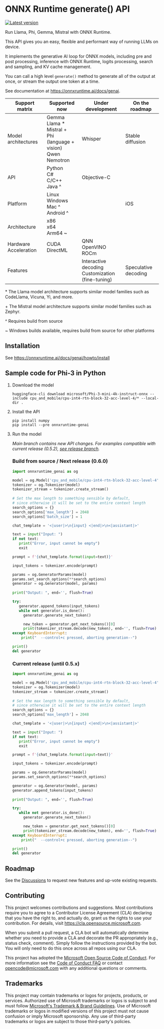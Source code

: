# ONNX Runtime generate() API

[![Latest version](https://img.shields.io/nuget/vpre/Microsoft.ML.OnnxRuntimeGenAI.Managed?label=latest)](https://www.nuget.org/packages/Microsoft.ML.OnnxRuntimeGenAI.Managed/absoluteLatest)

Run Llama, Phi, Gemma, Mistral with ONNX Runtime.

This API gives you an easy, flexible and performant way of running LLMs on device. 

It implements the generative AI loop for ONNX models, including pre and post processing, inference with ONNX Runtime, logits processing, search and sampling, and KV cache management.

You can call a high level `generate()` method to generate all of the output at once, or stream the output one token at a time.

See documentation at https://onnxruntime.ai/docs/genai.

|Support matrix|Supported now|Under development|On the roadmap|
|-|-|-|-|
|Model architectures|  Gemma <br/> Llama * <br/> Mistral + <br/>Phi (language + vision)<br/>Qwen <br/>Nemotron <br/>|Whisper|Stable diffusion|
|API| Python <br/>C# <br/>C/C++ <br/> Java ^ |Objective-C||
|Platform| Linux <br/> Windows <br/>Mac ^ <br/>Android ^  ||iOS |||
|Architecture|x86 <br/> x64 <br/> Arm64 ~ ||||
|Hardware Acceleration|CUDA<br/>DirectML<br/>|QNN <br/> OpenVINO <br/> ROCm ||
|Features|| Interactive decoding <br/> Customization (fine-tuning)| Speculative decoding |

\* The Llama model architecture supports similar model families such as CodeLlama, Vicuna, Yi, and more.

\+ The Mistral model architecture supports similar model families such as Zephyr.

\^ Requires build from source

\~ Windows builds available, requires build from source for other platforms

## Installation

See https://onnxruntime.ai/docs/genai/howto/install

## Sample code for Phi-3 in Python

1. Download the model

   ```shell
   huggingface-cli download microsoft/Phi-3-mini-4k-instruct-onnx --include cpu_and_mobile/cpu-int4-rtn-block-32-acc-level-4/* --local-dir .
   ```

2. Install the API
   
   ```shell
   pip install numpy
   pip install --pre onnxruntime-genai
   ```

3. Run the model

   *Main branch contains new API changes. For examples compatible with current release (0.5.2), [see release branch](https://github.com/microsoft/onnxruntime-genai/tree/rel-0.5.2).*

   ### Build from source / Next release (0.6.0)

   ```python
   import onnxruntime_genai as og

   model = og.Model('cpu_and_mobile/cpu-int4-rtn-block-32-acc-level-4')
   tokenizer = og.Tokenizer(model)
   tokenizer_stream = tokenizer.create_stream()
    
   # Set the max length to something sensible by default,
   # since otherwise it will be set to the entire context length
   search_options = {}
   search_options['max_length'] = 2048
   search_options['batch_size'] = 1

   chat_template = '<|user|>\n{input} <|end|>\n<|assistant|>'

   text = input("Input: ")
   if not text:
      print("Error, input cannot be empty")
      exit

   prompt = f'{chat_template.format(input=text)}'

   input_tokens = tokenizer.encode(prompt)

   params = og.GeneratorParams(model)
   params.set_search_options(**search_options)
   generator = og.Generator(model, params)
  
   print("Output: ", end='', flush=True)

   try:
      generator.append_tokens(input_tokens)
      while not generator.is_done():
        generator.generate_next_token()

        new_token = generator.get_next_tokens()[0]
        print(tokenizer_stream.decode(new_token), end='', flush=True)
   except KeyboardInterrupt:
       print("  --control+c pressed, aborting generation--")

   print()
   del generator
   ```

   ### Current release (until 0.5.x)

   ```python
   import onnxruntime_genai as og

   model = og.Model('cpu_and_mobile/cpu-int4-rtn-block-32-acc-level-4')
   tokenizer = og.Tokenizer(model)
   tokenizer_stream = tokenizer.create_stream()
    
   # Set the max length to something sensible by default,
   # since otherwise it will be set to the entire context length
   search_options = {}
   search_options['max_length'] = 2048

   chat_template = '<|user|>\n{input} <|end|>\n<|assistant|>'

   text = input("Input: ")
   if not text:
      print("Error, input cannot be empty")
      exit

   prompt = f'{chat_template.format(input=text)}'

   input_tokens = tokenizer.encode(prompt)

   params = og.GeneratorParams(model)
   params.set_search_options(**search_options)

   generator = og.Generator(model, params)
   generator.append_tokens(input_tokens)
  
   print("Output: ", end='', flush=True)

   try:
      while not generator.is_done():
        generator.generate_next_token()

        new_token = generator.get_next_tokens()[0]
        print(tokenizer_stream.decode(new_token), end='', flush=True)
   except KeyboardInterrupt:
       print("  --control+c pressed, aborting generation--")

   print()
   del generator
   ```

## Roadmap

See the [Discussions](https://github.com/microsoft/onnxruntime-genai/discussions) to request new features and up-vote existing requests.


## Contributing

This project welcomes contributions and suggestions.  Most contributions require you to agree to a
Contributor License Agreement (CLA) declaring that you have the right to, and actually do, grant us
the rights to use your contribution. For details, visit https://cla.opensource.microsoft.com.

When you submit a pull request, a CLA bot will automatically determine whether you need to provide
a CLA and decorate the PR appropriately (e.g., status check, comment). Simply follow the instructions
provided by the bot. You will only need to do this once across all repos using our CLA.

This project has adopted the [Microsoft Open Source Code of Conduct](https://opensource.microsoft.com/codeofconduct/).
For more information see the [Code of Conduct FAQ](https://opensource.microsoft.com/codeofconduct/faq/) or
contact [opencode@microsoft.com](mailto:opencode@microsoft.com) with any additional questions or comments.

## Trademarks

This project may contain trademarks or logos for projects, products, or services. Authorized use of Microsoft 
trademarks or logos is subject to and must follow 
[Microsoft's Trademark & Brand Guidelines](https://www.microsoft.com/en-us/legal/intellectualproperty/trademarks/usage/general).
Use of Microsoft trademarks or logos in modified versions of this project must not cause confusion or imply Microsoft sponsorship.
Any use of third-party trademarks or logos are subject to those third-party's policies.

